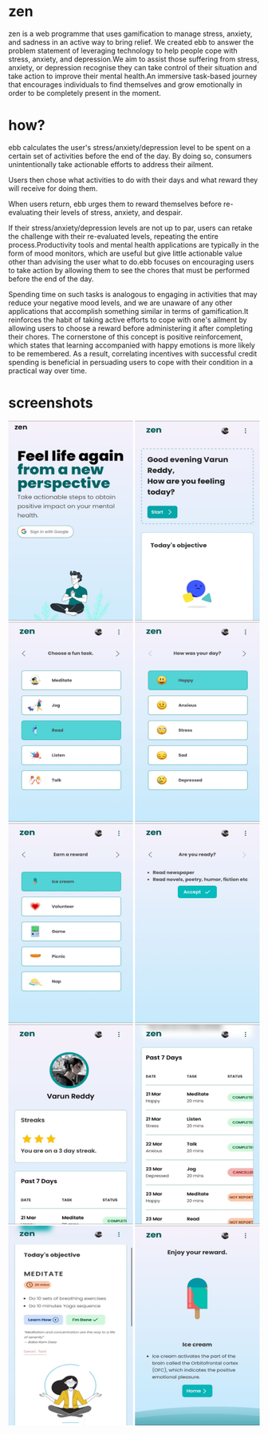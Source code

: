 # zen

zen is a web programme that uses gamification to manage stress, anxiety, and sadness in an active way to bring relief. We created ebb to answer the problem statement of leveraging technology to help people cope with stress, anxiety, and depression.We aim to assist those suffering from stress, anxiety, or depression recognise they can take control of their situation and take action to improve their mental health.An immersive task-based journey that encourages individuals to find themselves and grow emotionally in order to be completely present in the moment.

# how?

ebb calculates the user's stress/anxiety/depression level to be spent on a certain set of activities before the end of the day. By doing so, consumers unintentionally take actionable efforts to address their ailment.

Users then chose what activities to do with their days and what reward they will receive for doing them.

When users return, ebb urges them to reward themselves before re-evaluating their levels of stress, anxiety, and despair.

If their stress/anxiety/depression levels are not up to par, users can retake the challenge with their re-evaluated levels, repeating the entire process.Productivity tools and mental health applications are typically in the form of mood monitors, which are useful but give little actionable value other than advising the user what to do.ebb focuses on encouraging users to take action by allowing them to see the chores that must be performed before the end of the day. 

Spending time on such tasks is analogous to engaging in activities that may reduce your negative mood levels, and we are unaware of any other applications that accomplish something similar in terms of gamification.It reinforces the habit of taking active efforts to cope with one's ailment by allowing users to choose a reward before administering it after completing their chores. The cornerstone of this concept is positive reinforcement, which states that learning accompanied with happy emotions is more likely to be remembered. As a result, correlating incentives with successful credit spending is beneficial in persuading users to cope with their condition in a practical way over time.

# screenshots

<img src="public/zen1.jpeg" alt="Image Description" width="250" height="400"> <img src="public/zen2.jpeg" alt="Image Description" width="250" height="400"> <img src="public/zen3.jpeg" alt="Image Description" width="250" height="400"> <img src="public/zen4.jpeg" alt="Image Description" width="250" height="400"> <img src="public/zen5.jpeg" alt="Image Description" width="250" height="400"> <img src="public/zen6.jpeg" alt="Image Description" width="250" height="400"> <img src="public/zen7.jpeg" alt="Image Description" width="250" height="400"> <img src="public/zen8.jpeg" alt="Image Description" width="250" height="400"><img src="public/zen9.jpeg" alt="Image Description" width="250" height="400"> <img src="public/zen10.jpeg" alt="Image Description" width="250" height="400">

